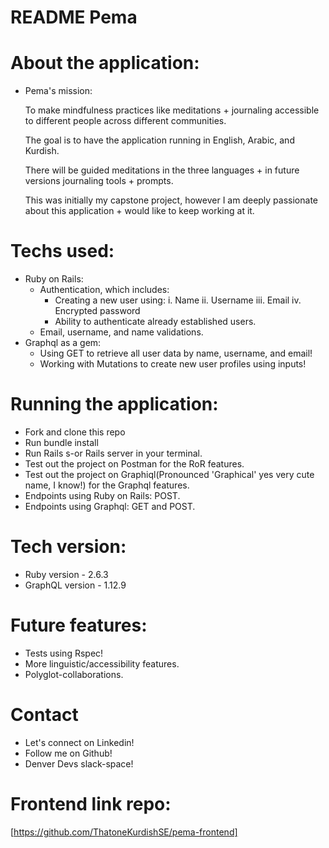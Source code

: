# README Pema
# About the application:

* Pema's mission:

    To make mindfulness practices like meditations + journaling accessible to different
    people across different communities.

    The goal is to have the application running in English, Arabic, and Kurdish.

    There will be guided meditations in the three languages + in future versions journaling tools + prompts.

    This was initially my capstone project, however I am deeply passionate about this application + would like to keep working at it.

# Techs used:

- Ruby on Rails:
    - Authentication, which includes:
        - Creating a new user using:
            i. Name
            ii. Username
            iii. Email
            iv. Encrypted password
        - Ability to  authenticate already established users.
    - Email, username, and name validations.
- Graphql as a gem:
    - Using GET to retrieve all user data by name, username, and email!
    - Working with Mutations to create new user profiles using inputs!


# Running the application:

- Fork and clone this repo
- Run bundle install
- Run Rails s-or Rails server in your terminal.
- Test out the project on Postman for the RoR features.
- Test out the project on Graphiql(Pronounced 'Graphical' yes very cute name, I know!) for the Graphql features.
- Endpoints using Ruby on Rails: POST.
- Endpoints using Graphql: GET and POST.


# Tech version:
 
 - Ruby version - 2.6.3
 - GraphQL version - 1.12.9 

# Future features:
 
 - Tests using Rspec!
 - More linguistic/accessibility features.
 - Polyglot-collaborations.

# Contact
 
 - Let's connect on Linkedin!
 - Follow me on Github!
 - Denver Devs slack-space!
 

# Frontend link repo:
[https://github.com/ThatoneKurdishSE/pema-frontend]
